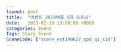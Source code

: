 ```yaml
---
layout: post
title:  "이벤트_2019여름_0화_오프닝"
date:   2023-02-16 13:00:00 +0000
categories: Event
Tags: Story Event
SceneCode: ["scene_evt190627_cp0_q1_s10"]
---
```


